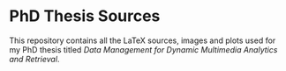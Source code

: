 # PhD Thesis Sources
This repository contains all the LaTeX sources, images and plots used for my PhD thesis titled _Data Management for Dynamic Multimedia Analytics and Retrieval_.
